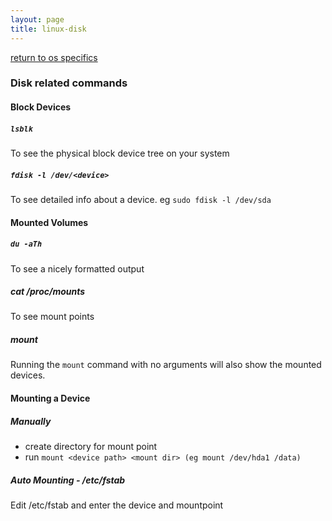 ```yaml
---
layout: page
title: linux-disk
---
```


[return to os specifics](../../os_specifics.html)


### Disk related commands
#### Block Devices

##### ```lsblk```
To see the physical block device tree on your system

##### ```fdisk -l /dev/<device>```
To see detailed info about a device.
eg ```sudo fdisk -l /dev/sda```

#### Mounted Volumes

#####  ```du -aTh```
To see a nicely formatted output

##### cat /proc/mounts
To see mount points

##### mount
Running the ```mount``` command with no arguments will also show the mounted devices.

#### Mounting a Device

##### Manually
- create directory for mount point
- run ```mount <device path> <mount dir> (eg mount /dev/hda1 /data)```

##### Auto Mounting - /etc/fstab
Edit /etc/fstab and enter the device and mountpoint
